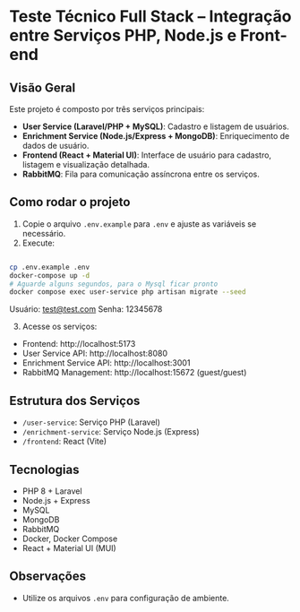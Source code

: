 # Teste Técnico Full Stack – Integração entre Serviços PHP, Node.js e Front-end

## Visão Geral

Este projeto é composto por três serviços principais:
- **User Service (Laravel/PHP + MySQL)**: Cadastro e listagem de usuários.
- **Enrichment Service (Node.js/Express + MongoDB)**: Enriquecimento de dados de usuário.
- **Frontend (React + Material UI)**: Interface de usuário para cadastro, listagem e visualização detalhada.
- **RabbitMQ**: Fila para comunicação assíncrona entre os serviços.

## Como rodar o projeto

1. Copie o arquivo `.env.example` para `.env` e ajuste as variáveis se necessário.
2. Execute:

```sh

cp .env.example .env
docker-compose up -d
# Aguarde alguns segundos, para o Mysql ficar pronto
docker compose exec user-service php artisan migrate --seed

```
Usuário: test@test.com
Senha: 12345678

3. Acesse os serviços:
- Frontend: http://localhost:5173
- User Service API: http://localhost:8080
- Enrichment Service API: http://localhost:3001
- RabbitMQ Management: http://localhost:15672 (guest/guest)

## Estrutura dos Serviços

- `/user-service`: Serviço PHP (Laravel)
- `/enrichment-service`: Serviço Node.js (Express)
- `/frontend`: React (Vite)

## Tecnologias
- PHP 8 + Laravel
- Node.js + Express
- MySQL
- MongoDB
- RabbitMQ
- Docker, Docker Compose
- React + Material UI (MUI)

## Observações
- Utilize os arquivos `.env` para configuração de ambiente.


